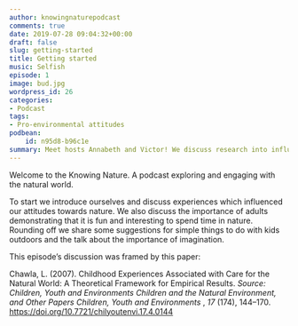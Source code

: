 ```yaml
---
author: knowingnaturepodcast
comments: true
date: 2019-07-28 09:04:32+00:00
draft: false
slug: getting-started
title: Getting started
music: Selfish
episode: 1
image: bud.jpg
wordpress_id: 26
categories:
- Podcast
tags:
- Pro-environmental attitudes
podbean:
    id: n95d8-b96c1e
summary: Meet hosts Annabeth and Victor! We discuss research into influences which produce positive relationships with nature and share some of our early influences.
---
```


Welcome to the Knowing Nature. A podcast exploring and engaging with the
natural world.

To start we introduce ourselves and discuss experiences which influenced our
attitudes towards nature. We also discuss the importance of adults
demonstrating that it is fun and interesting to spend time in nature. Rounding
off we share some suggestions for simple things to do with kids outdoors and
the talk about the importance of imagination.

This episode’s discussion was framed by this paper:

Chawla, L. (2007). Childhood Experiences Associated with Care for the Natural
World: A Theoretical Framework for Empirical Results. _Source: Children, Youth
and Environments Children and the Natural Environment, and Other Papers
Children, Youth and Environments_ , _17_ (174), 144–170.
https://doi.org/10.7721/chilyoutenvi.17.4.0144  
